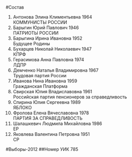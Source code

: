 #Состав
1. Антонова Элина Климентьевна 1964   
    КОММУНИСТЫ РОССИИ
2. Барыгин Юрий Павлович 1946   
    ПАТРИОТЫ РОССИИ
3. Барыгина Ирина Ивановна 1952   
    Будущее Родины
4. Бухарцев Николай Николаевич 1947   
    КПРФ
5. Герасимова Анна Павловна 1974   
    ЛДПР
6. Демченко Наталья Владимировна 1967   
    Трудовая партия России
7. Иванова Нина Ивановна 1959   
    Гражданская Платформа
8. Свирская Юлия Владиславовна 1961   
    Российская партия пенсионеров за справедливость
9. Спирина Юлия Сергеевна 1989   
    ЯБЛОКО
10. Фролова Елена Вячеславовна 1978   
    ПАРТИЯ ЗА СПРАВЕДЛИВОСТЬ
11. Шалашкевич Людмила Михайловна 1986   
    ЕР
12. Яковлева Валентина Петровна 1951   
    СР

#Выборы-2012
##Номер УИК
785
